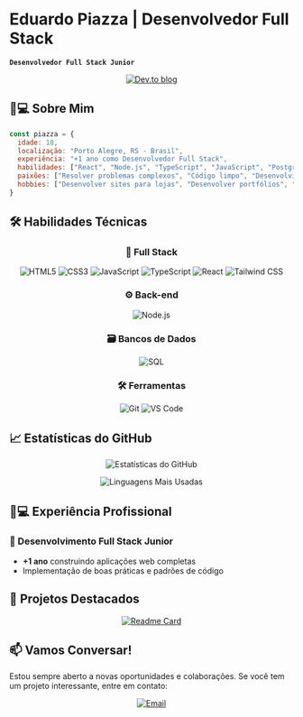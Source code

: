 # Eduardo Piazza | Desenvolvedor Full Stack

**`Desenvolvedor Full Stack Junior`**

<div align="center">
  
[![Dev.to blog](https://img.shields.io/badge/PORTFOLIO-0A0A0A?style=for-the-badge&logo=dev.to&logoColor=white)](https://portfoliopz-seven.vercel.app)
  
</div>

## 👨💻 Sobre Mim

```javascript
const piazza = {
  idade: 18,
  localização: "Porto Alegre, RS - Brasil",
  experiência: "+1 ano como Desenvolvedor Full Stack",
  habilidades: ["React", "Node.js", "TypeScript", "JavaScript", "PostgreSQL"],
  paixões: ["Resolver problemas complexos", "Código limpo", "Desenvolvimento web"],
  hobbies: ["Desenvolver sites para lojas", "Desenvolver portfólios", "Aprender novas tecnologias"]
}
```

## 🛠️ Habilidades Técnicas

<div align="center">
  
### 🎨 Full Stack
![HTML5](https://img.shields.io/badge/HTML5-E34F26?style=for-the-badge&logo=html5&logoColor=white)
![CSS3](https://img.shields.io/badge/CSS3-1572B6?style=for-the-badge&logo=css3&logoColor=white)
![JavaScript](https://img.shields.io/badge/JavaScript-F7DF1E?style=for-the-badge&logo=javascript&logoColor=black)
![TypeScript](https://img.shields.io/badge/TypeScript-007ACC?style=for-the-badge&logo=typescript&logoColor=white)
![React](https://img.shields.io/badge/React-20232A?style=for-the-badge&logo=react&logoColor=61DAFB)
![Tailwind CSS](https://img.shields.io/badge/Tailwind_CSS-38B2AC?style=for-the-badge&logo=tailwind-css&logoColor=white)

### ⚙️ Back-end
![Node.js](https://img.shields.io/badge/Node.js-339933?style=for-the-badge&logo=nodedotjs&logoColor=white)

### 🗃️ Bancos de Dados
![SQL](https://img.shields.io/badge/SQL-4479A1?style=for-the-badge&logo=mysql&logoColor=white)

### 🛠️ Ferramentas
![Git](https://img.shields.io/badge/Git-F05032?style=for-the-badge&logo=git&logoColor=white)
![VS Code](https://img.shields.io/badge/VS_Code-007ACC?style=for-the-badge&logo=visual-studio-code&logoColor=white)

</div>

## 📈 Estatísticas do GitHub

<div align="center">
  
![Estatísticas do GitHub](https://github-readme-stats.vercel.app/api?username=piazzaxyz&show_icons=true&theme=tokyonight&include_all_commits=true&locale=pt-br&hide_border=true&custom_title=Minhas%20Contribuições&card_width=450)
  
![Linguagens Mais Usadas](https://github-readme-stats.vercel.app/api/top-langs/?username=piazzaxyz&theme=tokyonight&layout=compact&custom_title=Tecnologias%20Favoritas&langs_count=8&hide_border=true&card_width=350)

</div>

## 👨💻 Experiência Profissional

### 💼 Desenvolvimento Full Stack Junior
- **+1 ano** construindo aplicações web completas
- Implementação de boas práticas e padrões de código

## 🌟 Projetos Destacados

<div align="center">
  
[![Readme Card](https://github-readme-stats.vercel.app/api/pin/?username=piazzaxyz&repo=burn-project&theme=tokyonight)](https://portfoliopz-seven.vercel.app)

</div>

## 📫 Vamos Conversar!

Estou sempre aberto a novas oportunidades e colaborações. Se você tem um projeto interessante, entre em contato:

<div align="center">
  
[![Email](https://img.shields.io/badge/Email-D14836?style=for-the-badge&logo=gmail&logoColor=white)](mailto:dudupiazza16@gmail.com)
  
</div>
